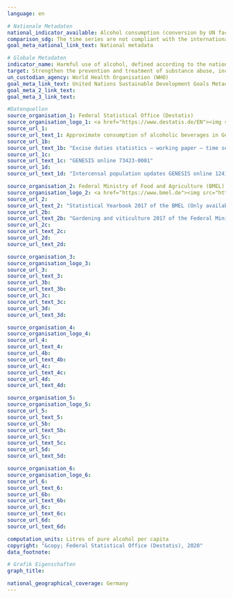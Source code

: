 ```yaml
---
language: en

# Nationale Metadaten
national_indicator_available: Alcohol consumption (conversion by UN factors) <br> Alcohol consumption (conversion by national factors)
comparison_sdg: The time series are not compliant with the international metadata description.
goal_meta_national_link_text: National metadata

# Globale Metadaten
indicator_name: Harmful use of alcohol, defined according to the national context as alcohol per capita consumption (aged 15 years and older) within a calendar year in litres of pure alcohol
target: Strengthen the prevention and treatment of substance abuse, including narcotic drug abuse and harmful use of alcohol
un_custodian_agency: World Health Organisation (WHO)
goal_meta_link_text: United Nations Sustainable Development Goals Metadata
goal_meta_2_link_text: 
goal_meta_3_link_text: 

#Datenquellen
source_organisation_1: Federal Statistical Office (Destatis)
source_organisation_logo_1: <a href="https://www.destatis.de/EN"><img src="https://g205sdgs.github.io/sdg-indicators/public/LogosEn/destatis.png" alt="Logo destatis" /></a>
source_url_1: 
source_url_text_1: Approximate consumption of alcoholic beverages in Germany (Only available in German)<br>-Excise duties statistics – working paper – time series (Only available in German)
source_url_1b: 
source_url_text_1b: "Excise duties statistics – working paper – time series (Only available in German)"
source_url_1c: 
source_url_text_1c: "GENESIS online 73423-0001"
source_url_1d: 
source_url_text_1d: "Intercensal population updates GENESIS online 12411-0040"

source_organisation_2: Federal Ministry of Food and Agriculture (BMEL)
source_organisation_logo_2: <a href="https://www.bmel.de"><img src="https://g205sdgs.github.io/sdg-indicators/public/LogosEn/bmel.png" alt="Logo bmel" /></a>
source_url_2: 
source_url_text_2: "Statistical Yearbook 2017 of the BMEL (Only available in German)"
source_url_2b: 
source_url_text_2b: "Gardening and viticulture 2017 of the Federal Ministry of Food and Agriculture (Only available in German)"
source_url_2c: 
source_url_text_2c: 
source_url_2d: 
source_url_text_2d: 

source_organisation_3: 
source_organisation_logo_3: 
source_url_3: 
source_url_text_3: 
source_url_3b: 
source_url_text_3b: 
source_url_3c: 
source_url_text_3c: 
source_url_3d: 
source_url_text_3d: 

source_organisation_4: 
source_organisation_logo_4: 
source_url_4: 
source_url_text_4: 
source_url_4b: 
source_url_text_4b: 
source_url_4c: 
source_url_text_4c: 
source_url_4d: 
source_url_text_4d: 

source_organisation_5: 
source_organisation_logo_5: 
source_url_5: 
source_url_text_5: 
source_url_5b: 
source_url_text_5b: 
source_url_5c: 
source_url_text_5c: 
source_url_5d: 
source_url_text_5d: 

source_organisation_6: 
source_organisation_logo_6: 
source_url_6: 
source_url_text_6: 
source_url_6b: 
source_url_text_6b: 
source_url_6c: 
source_url_text_6c: 
source_url_6d: 
source_url_text_6d: 

computation_units: Litres of pure alcohol per capita
copyright: "&copy; Federal Statistical Office (Destatis), 2020"
data_footnote: 

# Grafik Eigenschaften
graph_title: 

national_geographical_coverage: Germany
---
```


